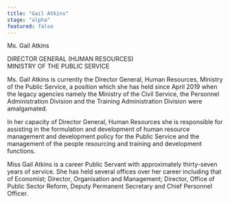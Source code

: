 ```yaml
---
title: "Gail Atkins"
stage: "alpha"
featured: false
---
```


Ms. Gail Atkins

DIRECTOR GENERAL (HUMAN RESOURCES)  
MINISTRY OF THE PUBLIC SERVICE

Ms. Gail Atkins is currently the Director
General, Human Resources, Ministry of the Public Service, a position which she
has held since April 2019 when the legacy agencies namely the Ministry of the
Civil Service, the Personnel Administration Division and the Training
Administration Division were amalgamated.

In her capacity of Director General, Human
Resources she is responsible for assisting in the formulation and development
of human resource management and development policy for the Public Service and
the management of the people resourcing and training and development functions.

Miss Gail Atkins is a career Public Servant with
approximately thirty-seven years of service. She has held several offices over
her career including that of Economist; Director, Organisation and Management;
Director, Office of Public Sector Reform, Deputy Permanent Secretary and Chief
Personnel Officer.
